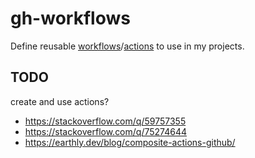 # gh-workflows

Define reusable [workflows][]/[actions][] to use in my projects.

## TODO

create and use actions?

* <https://stackoverflow.com/q/59757355>
* <https://stackoverflow.com/q/75274644>
* <https://earthly.dev/blog/composite-actions-github/>

[actions]: https://docs.github.com/en/actions/creating-actions/creating-a-composite-action
[workflows]: https://docs.github.com/en/actions/using-workflows/reusing-workflows
